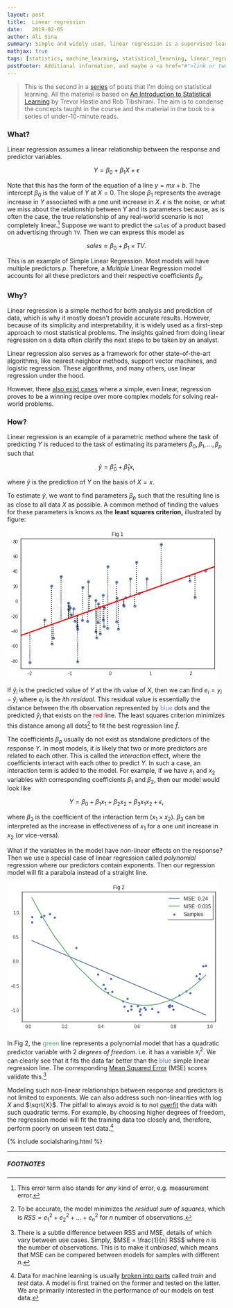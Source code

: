 ```yaml
---
layout: post
title:  Linear regression
date:   2019-02-05
author: Ali Sina
summary: Simple and widely used, linear regression is a supervised learning algorithm that serves as a "gateway" method in most analyses. To understand the rest of statistical or machine learning, a good grasp of linear regression is absolutely necessary.
mathjax: true
tags: [statistics, machine_learning, statistical_learning, linear_regression]
postFooter: Additional information, and maybe a <a href="#">link or two</a>.
---
```


> This is the second in a [series](https://alisiina.github.io/2019/01/28/statistical-learning-series.html) of posts that I'm doing on statistical learning. All the material is based on [An Introduction to Statistical Learning](http://www-bcf.usc.edu/~gareth/ISL/) by Trevor Hastie and Rob Tibshirani. The aim is to condense the concepts taught in the course and the material in the book to a series of under-10-minute reads.

### What?

Linear regression assumes a linear relationship between the response and predictor variables.

$$ Y = \beta_0 + \beta_1 X + \epsilon $$

Note that this has the form of the equation of a line $y = mx + b$. The intercept $\beta_0$ is the value of $Y$ at $X=0$. The slope $\beta_1$ represents the average increase in $Y$ associated with a one unit increase in $X$. $\epsilon$ is the noise, or what we miss about the relationship between $Y$ and its parameters because, as is often the case, the true relationship of any real-world scenario is not completely linear.[^1] Suppose we want to predict the `sales` of a product based on advertising through `TV`. Then we can express this model as

$$ sales \approx \beta_0 + \beta_1 \times TV. $$

This is an example of Simple Linear Regression. Most models will have multiple predictors $p$. Therefore, a *Multiple* Linear Regression model  accounts for all these predictors and their respective coefficients $\beta_p$.

### Why?

Linear regression is a simple method for both analysis and prediction of data, which is why it mostly doesn't provide accurate results. However, because of its simplicity and interpretability, it is widely used as a first-step approach to most statistical problems. The insights gained from doing linear regression on a data often clarify the next steps to be taken by an analyst.

Linear regression also serves as a framework for other state-of-the-art algorithms, like nearest neighbor methods, support vector machines, and logistic regression. These algorithms, and many others, use linear regression under the hood.

However, there [also exist cases](https://www.youtube.com/watch?v=68ABAU_V8qI) where a simple, even linear, regression proves to be a winning recipe over more complex models for solving real-world problems.

### How?

Linear regression is an example of a parametric method where the task of predicting $Y$ is reduced to the task of estimating its parameters $\beta_0, \beta_1,...,\beta_p$ such that

$$ \hat{y} = \hat{\beta}_0 + \hat{\beta}_1x, $$

where $\hat{y}$ is the prediction of $Y$ on the basis of $X = x$.

To estimate $\hat{y}$, we want to find parameters $\beta_p$ such that the resulting line is as close to all data $X$ as possible. A common method of finding the values for these parameters is knows as the **least squares criterion,** illustrated by figure:

[![fig1](/images/stat-learning-series/fig1.png)](https://gist.github.com/alisiina/25167fa6f37383be383cdc48397bac28)

If $\hat{y}_i$ is the predicted value of $Y$ at the $i$th value of $X$, then we can find $e_i = y_i - \hat{y}_i$ where $e_i$ is the $i$th *residual*. This residual value is essentially the distance between the $i$th observation represented by <span style="color:#708ebf">blue</span> dots and the predicted $\hat{y}_i$ that exists on the <span style="color:#ff0000">red</span> line. The least squares criterion minimizes this distance among all dots[^2] to fit the best regression line $\hat{f}$.

The coefficients $\beta_p$ usually do not exist as standalone predictors of the response $Y.$ In most models, it is likely that two or more predictors are related to each other. This is called the *interaction* effect, where the coefficients interact with each other to predict $Y.$ In such a case, an interaction term is added to the model. For example, if we have $x_1$ and $x_2$ variables with corresponding coefficients $\beta_1$ and $\beta_2$, then our model would look like

$$ Y = \beta_0 + \beta_1x_1 + \beta_2x_2 + \beta_3x_1x_2 + \epsilon, $$

where $\beta_3$ is the coefficient of the interaction term $(x_1 \times x_2).$ $\beta_3$ can be interpreted as the increase in effectiveness of $x_1$ for a one unit increase in $x_2$ (or vice-versa).

What if the variables in the model have *non-linear* effects on the response? Then we use a special case of linear regression called *polynomial* regression where our predictors contain exponents. Then our regression model will fit a parabola instead of a straight line.

[![fig2](/images/stat-learning-series/fig2.png)](https://gist.github.com/alisiina/99d26435f1d8298aa63fc505f07ae62e)

In Fig 2, the <span style="color:#58aa6b">green</span> line represents a polynomial model that has a quadratic predictor variable with 2 *degrees of freedom*. i.e. it has a variable $x_i^2$. We can clearly see that it fits the data far better than the <span style="color:#4c72b0">blue</span> simple linear regression line. The corresponding [Mean Squared Error](https://en.wikipedia.org/wiki/Mean_squared_error#Regression) (MSE) scores validate this.[^3]

Modeling such non-linear relationships between response and predictors is not limited to exponents. We can also address such non-linearities with $\log{X}$ and $\sqrt{X}$. The pitfall to always avoid is to not [overfit](https://scikit-learn.org/stable/auto_examples/model_selection/plot_underfitting_overfitting.html#sphx-glr-auto-examples-model-selection-plot-underfitting-overfitting-py) the data with such quadratic terms. For example, by choosing higher degrees of freedom, the regression model will fit the training data too closely and, therefore, perform poorly on unseen test data.[^4]

{% include socialsharing.html %}

* * *
##### FOOTNOTES


[^1]: This error term also stands for *any* kind of error, e.g. measurement error.
[^2]: To be accurate, the model minimizes the *residual sum of squares*, which is $RSS = {e_1}^2 + {e_2}^2 + ... + {e_n}^2$ for $n$ number of observations.
[^3]: There is a subtle difference between RSS and MSE, details of which vary between use cases. Simply, $MSE = \frac{1}{n} RSS$ where $n$ is the number of observations. This is to make it *unbiased*, which means that MSE can be compared between models for samples with different $n$.
[^4]: Data for machine learning is usually [broken into parts](https://alisiina.github.io/2019/02/13/resampling-methods.html) called *train* and *test* data. A model is first trained on the former and tested on the latter. We are primarily interested in the performance of our models on test data.
